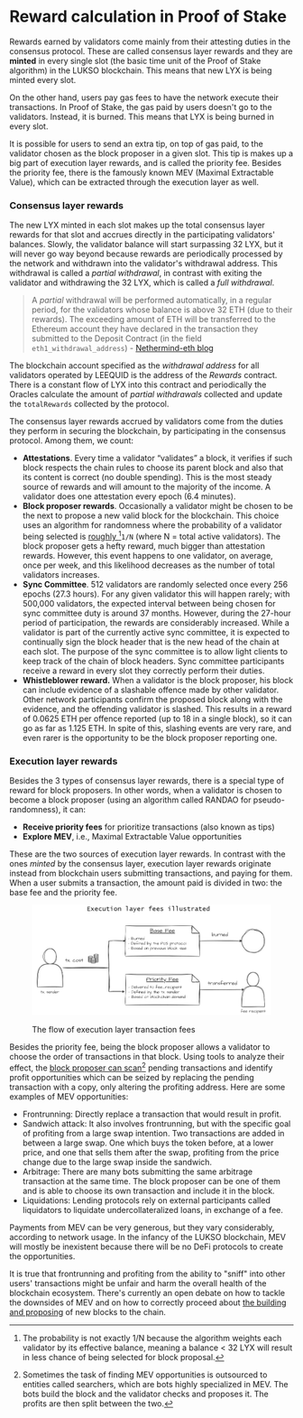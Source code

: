 # Reward calculation in Proof of Stake

Rewards earned by validators come mainly from their attesting duties in the consensus protocol. These are called consensus layer rewards and they are **minted** in every single slot (the basic time unit of the Proof of Stake algorithm) in the LUKSO blockchain. This means that new LYX is being minted every slot.

On the other hand, users pay gas fees to have the network execute their transactions. In Proof of Stake, the gas paid by users doesn't go to the validators. Instead, it is burned. This means that LYX is being burned in every slot.&#x20;

It is possible for users to send an extra tip, on top of gas paid, to the validator chosen as the block proposer in a given slot. This tip is makes up a big part of execution layer rewards, and is called the priority fee. Besides the priority fee, there is the famously known MEV (Maximal Extractable Value), which can be extracted through the execution layer as well.

### Consensus layer rewards

The new LYX minted in each slot makes up the total consensus layer rewards for that slot and accrues directly in the participating validators' balances. Slowly, the validator balance will start surpassing 32 LYX, but it will never go way beyond because rewards are periodically processed by the network and withdrawn into the validator's withdrawal address. This withdrawal is called a _partial withdrawal_, in contrast with exiting the validator and withdrawing the 32 LYX, which is called a _full withdrawal_.

> A _partial_ withdrawal will be performed automatically, in a regular period, for the validators whose balance is above 32 ETH (due to their rewards). The exceeding amount of ETH will be transferred to the Ethereum account they have declared in the transaction they submitted to the Deposit Contract (in the field `eth1_withdrawal_address`) - [Nethermind-eth blog](https://medium.com/nethermind-eth/bls-signatures-withdrawals-bbf38658c242#2be3)

The blockchain account specified as the _withdrawal address_ for all validators operated by LEEQUID is the address of the _Rewards_ contract. There is a constant flow of LYX into this contract and periodically the Oracles calculate the amount of _partial withdrawals_ collected and update the `totalRewards` collected by the protocol.

The consensus layer rewards accrued by validators come from the duties they perform in securing the blockchain, by participating in the consensus protocol. Among them, we count:

* **Attestations**. Every time a validator “validates” a block, it verifies if such block respects the chain rules to choose its parent block and also that its content is correct (no double spending). This is the most steady source of rewards and will amount to the majority of the income. A validator does one attestation every epoch (6.4 minutes).
* **Block proposer rewards**. Occasionally a validator might be chosen to be the next to propose a new valid block for the blockchain. This choice uses an algorithm for randomness where the probability of a validator being selected is [roughly ](#user-content-fn-1)[^1]`1/N` (where N = total active validators). The block proposer gets a hefty reward, much bigger than attestation rewards. However, this event happens to one validator, on average, once per week, and this likelihood decreases as the number of total validators increases.
* **Sync Committee**. 512 validators are randomly selected once every 256 epochs (27.3 hours). For any given validator this will happen rarely; with 500,000 validators, the expected interval between being chosen for sync committee duty is around 37 months. However, during the 27-hour period of participation, the rewards are considerably increased. While a validator is part of the currently active sync committee, it is expected to continually sign the block header that is the new head of the chain at each slot. The purpose of the sync committee is to allow light clients to keep track of the chain of block headers. Sync committee participants receive a reward in every slot they correctly perform their duties.&#x20;
* **Whistleblower reward.** When a validator is the block proposer, his block can include evidence of a slashable offence made by other validator. Other network participants confirm the proposed block along with the evidence, and the offending validator is slashed. This results in a reward of 0.0625 ETH per offence reported (up to 18 in a single block), so it can go as far as 1.125 ETH. In spite of this, slashing events are very rare, and even rarer is the opportunity to be the block proposer reporting one.



### Execution layer rewards

Besides the 3 types of consensus layer rewards, there is a special type of reward for block proposers. In other words, when a validator is chosen to become a block proposer (using an algorithm called RANDAO for pseudo-randomness), it can:

* **Receive priority fees** for prioritize transactions (also known as tips)
* **Explore MEV**, i.e., Maximal Extractable Value opportunities&#x20;

These are the two sources of execution layer rewards. In contrast with the ones _minted_ by the consensus layer, execution layer rewards originate instead from blockchain users submitting transactions, and paying for them. When a user submits a transaction, the amount paid is divided in two: the base fee and the priority fee.



<figure><img src="../../.gitbook/assets/execution_rewards.png" alt=""><figcaption><p>The flow of execution layer transaction fees</p></figcaption></figure>



Besides the priority fee, being the block proposer allows a validator to choose the order of transactions in that block. Using tools to analyze their effect, the [block proposer can scan](#user-content-fn-2)[^2] pending transactions and identify profit opportunities which can be seized by replacing the pending transaction with a copy, only altering the profiting address. Here are some examples of MEV opportunities:

* Frontrunning: Directly replace a transaction that would result in profit.
* Sandwich attack: It also involves frontrunning, but with the specific goal of profiting from a large swap intention. Two transactions are added in between a large swap. One which buys the token before, at a lower price, and one that sells them after the swap, profiting from the price change due to the large swap inside the sandwich.
* Arbitrage: There are many bots submitting the same arbitrage transaction at the same time. The block proposer can be one of them and is able to choose its own transaction and include it in the block.&#x20;
* Liquidations: Lending protocols rely on external participants called liquidators to liquidate undercollateralized loans, in exchange of a fee.&#x20;

Payments from MEV can be very generous, but they vary considerably, according to network usage. In the infancy of the LUKSO blockchain, MEV will mostly be inexistent because there will be no DeFi protocols to create the opportunities.&#x20;

It is true that frontrunning and profiting from the ability to "sniff" into other users' transactions might be unfair and harm the overall health of the blockchain ecosystem. There's currently an open debate on how to tackle the downsides of MEV and on how to correctly proceed about [the building and proposing](https://ethereum.org/nl/roadmap/pbs/) of new blocks to the chain.&#x20;



[^1]: The probability is not exactly 1/N because the algorithm weights each validator by its effective balance, meaning a balance < 32 LYX will result in less chance of being selected for block proposal.

[^2]: Sometimes the task of finding MEV opportunities is outsourced to entities called searchers, which are bots highly specialized in MEV. The bots build the block and the validator checks and proposes it. The profits are then split between the two.
